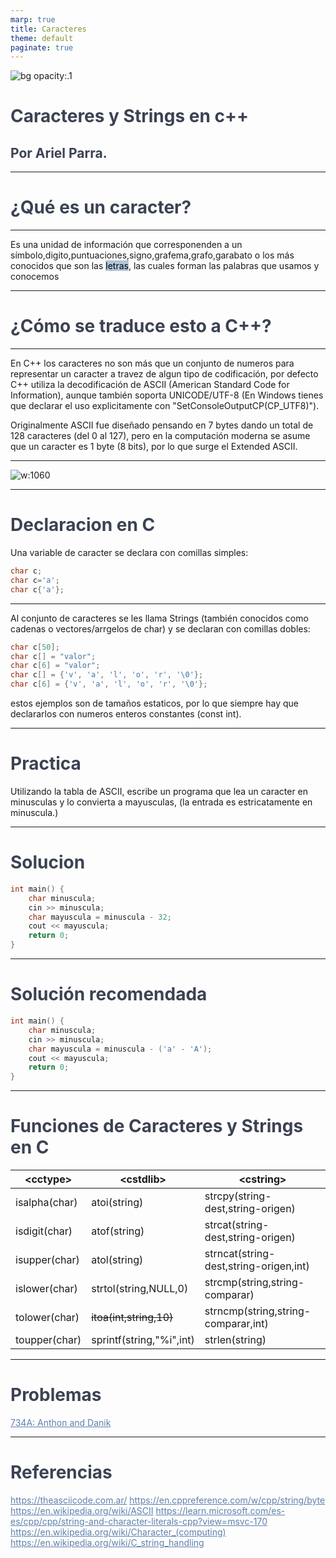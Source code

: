 ```yaml
---
marp: true
title: Caracteres
theme: default
paginate: true
---
```

<!-- tema -->
<style>
h1 {color: #4c566a;}
h2 {color: #81a1c1;}
a[href]{color: #5e81ac;}
section {background: #d8dee9;text-align: justify;color: #3b4252;}
img {background-color: transparent!important;}
img[alt~="center"] {display: block;margin: 0 auto;}
mark {background-color: rgb(129 161 193 / 0.6)};
</style>
<style scoped>h1, h2, h3 {color: #3b4252;}</style>

![bg opacity:.1](https://upload.wikimedia.org/wikipedia/commons/c/cf/USASCII_code_chart.png)

# <!--fit--> Caracteres y Strings en c++
## Por Ariel Parra.

---

# ¿Qué es un caracter?

---

Es una unidad de información que corresponenden a un símbolo,digito,puntuaciones,signo,grafema,grafo,garabato o los más conocidos que son las <mark>letras</mark>, las cuales forman las palabras que usamos y conocemos

---

# ¿Cómo se traduce esto a C++?

---

En C++ los caracteres no son más que un conjunto de numeros para representar un caracter a travez de algun tipo de codificación, por defecto C++ utiliza la decodificación de ASCII (American Standard Code for Information), aunque también soporta UNICODE/UTF-8 (En Windows tienes que declarar el uso explicitamente con "SetConsoleOutputCP(CP_UTF8)").

Originalmente ASCII fue diseñado pensando en 7 bytes dando un total de 128 caracteres (del 0 al 127), pero en la computación moderna se asume que un caracter es 1 byte (8 bits), por lo que surge el Extended ASCII.


---

![w:1060](https://www.asciitable.com/asciifull.gif)

---

# Declaracion en C

Una variable de caracter se declara con comillas simples:

```cpp
char c;
char c='a';
char c{'a'};
```

---

Al conjunto de caracteres se les llama Strings (también conocidos como cadenas o vectores/arrgelos de char) y se declaran con comillas dobles:
```cpp
char c[50];
char c[] = "valor";
char c[6] = "valor";
char c[] = {'v', 'a', 'l', 'o', 'r', '\0'};
char c[6] = {'v', 'a', 'l', 'o', 'r', '\0'};
```
estos ejemplos son de tamaños estaticos, por lo que siempre hay que declararlos con numeros enteros constantes (const int).

---

# Practica

Utilizando la tabla de ASCII, escribe un programa que lea un caracter en minusculas y lo convierta a mayusculas, (la entrada es estricatamente en minuscula.)

---
# Solucion

```cpp
int main() {
    char minuscula;
    cin >> minuscula;
    char mayuscula = minuscula - 32;
    cout << mayuscula;
    return 0;
}
```

---

# Solución recomendada

```cpp
int main() {
    char minuscula;
    cin >> minuscula;
    char mayuscula = minuscula - ('a' - 'A');
    cout << mayuscula;
    return 0;
}
```

---

# Funciones de Caracteres y Strings en C

\<cctype>      |\<cstdlib>                     |\<cstring>
---------------|-------------------------------|----------
isalpha(char)  |atoi(string)                   |strcpy(string-dest,string-origen)
isdigit(char)  |atof(string)                   |strcat(string-dest,string-origen)
isupper(char)  |atol(string)                   |strncat(string-dest,string-origen,int)
islower(char)  |strtol(string,NULL,0)          |strcmp(string,string-comparar)
tolower(char)  |<del>itoa(int,string,10)</del> |strncmp(string,string-comparar,int)
toupper(char)  |sprintf(string,"%i",int)       |strlen(string)

---

# Problemas

[734A: Anthon and Danik](https://codeforces.com/problemset/problem/734/A)

---

# Referencias
https://theasciicode.com.ar/
https://en.cppreference.com/w/cpp/string/byte
https://en.wikipedia.org/wiki/ASCII
https://learn.microsoft.com/es-es/cpp/cpp/string-and-character-literals-cpp?view=msvc-170
https://en.wikipedia.org/wiki/Character_(computing)
https://en.wikipedia.org/wiki/C_string_handling

